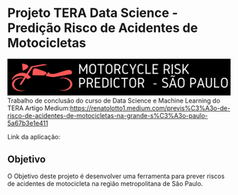 # Projeto TERA Data Science - Predição Risco de Acidentes de Motocicletas
![Screenshot](logo3.jpg)
 Trabalho de conclusão do curso de Data Science e Machine Learning do TERA
 Artigo Medium:https://renatolotto1.medium.com/previs%C3%A3o-de-risco-de-acidentes-de-motocicletas-na-grande-s%C3%A3o-paulo-5a67b3e1e411
 
 Link da aplicação: 

## Objetivo
O Objetivo deste projeto é desenvolver uma ferramenta para prever riscos de acidentes de motocicleta na região metropolitana de Sâo Paulo.
